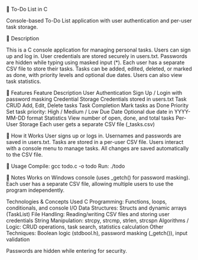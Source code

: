 📝 To-Do List in C

Console-based To-Do List application with user authentication and per-user task storage.

🔹 Description

This is a C console application for managing personal tasks.
Users can sign up and log in.
User credentials are stored securely in users.txt.
Passwords are hidden while typing using masked input (*).
Each user has a separate CSV file to store their tasks.
Tasks can be added, edited, deleted, or marked as done, with priority levels and optional due dates.
Users can also view task statistics.

🔹 Features
Feature	Description
User Authentication	Sign Up / Login with password masking
Credential Storage	Credentials stored in users.txt
Task CRUD	Add, Edit, Delete tasks
Task Completion	Mark tasks as Done
Priority	Set task priority: High / Medium / Low
Due Date	Optional due date in YYYY-MM-DD format
Statistics	View number of open, done, and total tasks
Per-User Storage	Each user gets a separate CSV file (<username>_tasks.csv)

🔹 How it Works
User signs up or logs in.
Usernames and passwords are saved in users.txt.
Tasks are stored in a per-user CSV file.
Users interact with a console menu to manage tasks.
All changes are saved automatically to the CSV file.

🔹 Usage
Compile:
gcc todo.c -o todo
Run:
./todo

🔹 Notes
Works on Windows console (uses _getch() for password masking).
Each user has a separate CSV file, allowing multiple users to use the program independently.

Technologies & Concepts Used
C Programming: Functions, loops, conditionals, and console I/O
Data Structures: Structs and dynamic arrays (TaskList)
File Handling: Reading/writing CSV files and storing user credentials
String Manipulation: strcpy, strcmp, strlen, strcspn
Algorithms / Logic: CRUD operations, task search, statistics calculation
Other Techniques: Boolean logic (stdbool.h), password masking (_getch()), input validation












Passwords are hidden while entering for security.
